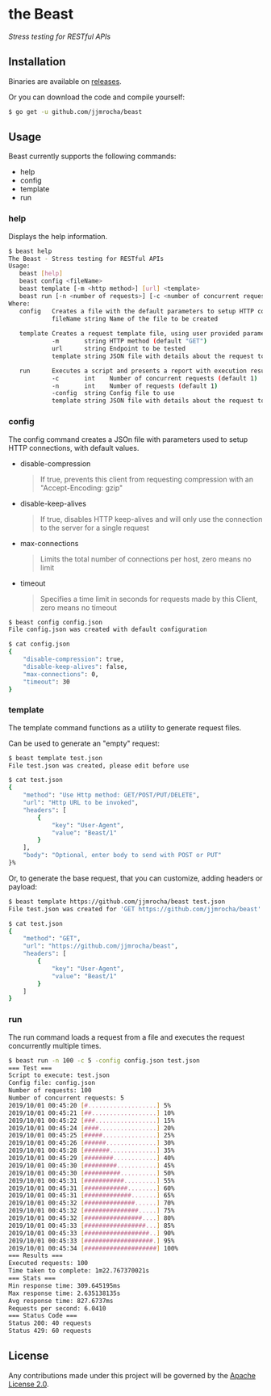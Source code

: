 the Beast
=========
*Stress testing for RESTful APIs*

## Installation
Binaries are available on [releases](https://github.com/jjmrocha/beast/releases).

Or you can download the code and compile yourself:
```sh
$ go get -u github.com/jjmrocha/beast
```

## Usage
Beast currently supports the following commands:
* help
* config
* template
* run

### help
Displays the help information.

```sh
$ beast help
The Beast - Stress testing for RESTful APIs
Usage:
   beast [help]
   beast config <fileName>
   beast template [-m <http method>] [url] <template>
   beast run [-n <number of requests>] [-c <number of concurrent requests>] <template>
Where:
   config   Creates a file with the default parameters to setup HTTP connections
            fileName string Name of the file to be created
			 			
   template Creates a request template file, using user provided parameters
            -m       string HTTP method (default "GET")
            url      string Endpoint to be tested
            template string JSON file with details about the request to test

   run      Executes a script and presents a report with execution results
            -c       int    Number of concurrent requests (default 1)
            -n       int    Number of requests (default 1)
            -config  string Config file to use
            template string JSON file with details about the request to test 
```

### config
The config command creates a JSOn file with parameters used to setup HTTP connections, with
default values.

* disable-compression 
  > If true, prevents this client from requesting compression  with an "Accept-Encoding: gzip"

* disable-keep-alives 
  > If true, disables HTTP keep-alives and will only use the  connection to the server for a single request 
  
* max-connections 
  > Limits the total number of connections per host,  zero means no limit

* timeout
  > Specifies a time limit in seconds for requests made by this Client,  zero means no timeout

```sh
$ beast config config.json
File config.json was created with default configuration

$ cat config.json
{
	"disable-compression": true,
	"disable-keep-alives": false,
	"max-connections": 0,
	"timeout": 30
}
```

### template
The template command functions as a utility to generate request files.

Can be used to generate an "empty" request:
```sh
$ beast template test.json                                                        
File test.json was created, please edit before use

$ cat test.json
{
	"method": "Use Http method: GET/POST/PUT/DELETE",
	"url": "Http URL to be invoked",
	"headers": [
		{
			"key": "User-Agent",
			"value": "Beast/1"
		}
	],
	"body": "Optional, enter body to send with POST or PUT"
}%
```

Or, to generate the base request, that you can customize, adding headers or payload:
```sh
$ beast template https://github.com/jjmrocha/beast test.json
File test.json was created for 'GET https://github.com/jjmrocha/beast'

$ cat test.json
{
	"method": "GET",
	"url": "https://github.com/jjmrocha/beast",
	"headers": [
		{
			"key": "User-Agent",
			"value": "Beast/1"
		}
	]
}
```

### run
The run command loads a request from a file and executes the request concurrently multiple times.

```sh
$ beast run -n 100 -c 5 -config config.json test.json
=== Test ===
Script to execute: test.json
Config file: config.json
Number of requests: 100
Number of concurrent requests: 5
2019/10/01 00:45:20 [#...................] 5%
2019/10/01 00:45:21 [##..................] 10%
2019/10/01 00:45:22 [###.................] 15%
2019/10/01 00:45:24 [####................] 20%
2019/10/01 00:45:25 [#####...............] 25%
2019/10/01 00:45:26 [######..............] 30%
2019/10/01 00:45:28 [#######.............] 35%
2019/10/01 00:45:29 [########............] 40%
2019/10/01 00:45:30 [#########...........] 45%
2019/10/01 00:45:30 [##########..........] 50%
2019/10/01 00:45:31 [###########.........] 55%
2019/10/01 00:45:31 [############........] 60%
2019/10/01 00:45:31 [#############.......] 65%
2019/10/01 00:45:32 [##############......] 70%
2019/10/01 00:45:32 [###############.....] 75%
2019/10/01 00:45:32 [################....] 80%
2019/10/01 00:45:33 [#################...] 85%
2019/10/01 00:45:33 [##################..] 90%
2019/10/01 00:45:33 [###################.] 95%
2019/10/01 00:45:34 [####################] 100%
=== Results ===
Executed requests: 100
Time taken to complete: 1m22.767370021s
=== Stats ===
Min response time: 309.645195ms
Max response time: 2.635138135s
Avg response time: 827.6737ms
Requests per second: 6.0410
=== Status Code ===
Status 200: 40 requests
Status 429: 60 requests
```

## License
Any contributions made under this project will be governed by the [Apache License 2.0](./LICENSE.md).
